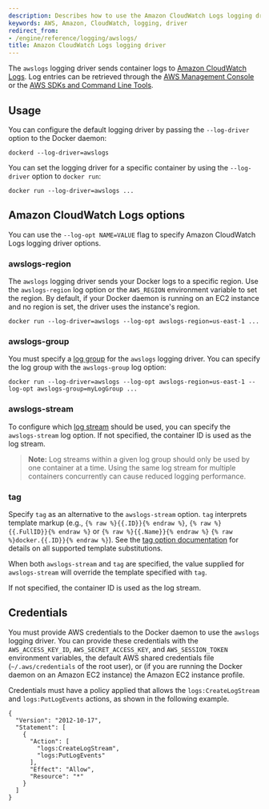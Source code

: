 ```yaml
---
description: Describes how to use the Amazon CloudWatch Logs logging driver.
keywords: AWS, Amazon, CloudWatch, logging, driver
redirect_from:
- /engine/reference/logging/awslogs/
title: Amazon CloudWatch Logs logging driver
---
```


The `awslogs` logging driver sends container logs to
[Amazon CloudWatch Logs](https://aws.amazon.com/cloudwatch/details/#log-monitoring).
Log entries can be retrieved through the [AWS Management
Console](https://console.aws.amazon.com/cloudwatch/home#logs:) or the [AWS SDKs
and Command Line Tools](http://docs.aws.amazon.com/cli/latest/reference/logs/index.html).

## Usage

You can configure the default logging driver by passing the `--log-driver`
option to the Docker daemon:

    dockerd --log-driver=awslogs

You can set the logging driver for a specific container by using the
`--log-driver` option to `docker run`:

    docker run --log-driver=awslogs ...

## Amazon CloudWatch Logs options

You can use the `--log-opt NAME=VALUE` flag to specify Amazon CloudWatch Logs logging driver options.

### awslogs-region

The `awslogs` logging driver sends your Docker logs to a specific region. Use
the `awslogs-region` log option or the `AWS_REGION` environment variable to set
the region.  By default, if your Docker daemon is running on an EC2 instance
and no region is set, the driver uses the instance's region.

    docker run --log-driver=awslogs --log-opt awslogs-region=us-east-1 ...

### awslogs-group

You must specify a
[log group](http://docs.aws.amazon.com/AmazonCloudWatch/latest/DeveloperGuide/WhatIsCloudWatchLogs.html)
for the `awslogs` logging driver.  You can specify the log group with the
`awslogs-group` log option:

    docker run --log-driver=awslogs --log-opt awslogs-region=us-east-1 --log-opt awslogs-group=myLogGroup ...

### awslogs-stream

To configure which
[log stream](http://docs.aws.amazon.com/AmazonCloudWatch/latest/DeveloperGuide/WhatIsCloudWatchLogs.html)
should be used, you can specify the `awslogs-stream` log option.  If not
specified, the container ID is used as the log stream.

> **Note:**
> Log streams within a given log group should only be used by one container
> at a time.  Using the same log stream for multiple containers concurrently
> can cause reduced logging performance.

### tag

Specify `tag` as an alternative to the `awslogs-stream` option. `tag` interprets template markup (e.g., `{% raw %}{{.ID}}{% endraw %}`, `{% raw %}{{.FullID}}{% endraw %}` or `{% raw %}{{.Name}}{% endraw %}` `{% raw %}docker.{{.ID}}{% endraw %}`). 
See the [tag option documentation](log_tags.md) for details on all supported template substitutions.

When both `awslogs-stream` and `tag` are specified, the value supplied for `awslogs-stream` will override the template specified with `tag`.

If not specified, the container ID is used as the log stream.


## Credentials

You must provide AWS credentials to the Docker daemon to use the `awslogs`
logging driver. You can provide these credentials with the `AWS_ACCESS_KEY_ID`,
`AWS_SECRET_ACCESS_KEY`, and `AWS_SESSION_TOKEN` environment variables, the
default AWS shared credentials file (`~/.aws/credentials` of the root user), or
(if you are running the Docker daemon on an Amazon EC2 instance) the Amazon EC2
instance profile.

Credentials must have a policy applied that allows the `logs:CreateLogStream`
and `logs:PutLogEvents` actions, as shown in the following example.

    {
      "Version": "2012-10-17",
      "Statement": [
        {
          "Action": [
            "logs:CreateLogStream",
            "logs:PutLogEvents"
          ],
          "Effect": "Allow",
          "Resource": "*"
        }
      ]
    }
